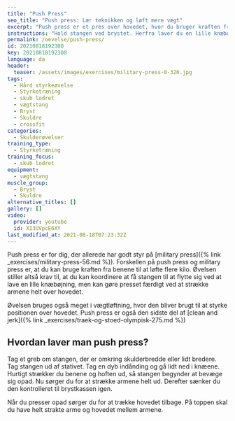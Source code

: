 ```yaml
---
title: "Push Press"
seo_title: "Push press: Lær teknikken og løft mere vægt" 
excerpt: "Push press er et pres over hovedet, hvor du bruger kraften fra benene til at få gang i stangen. Push press er en del af vægtløftning også og bruges ofte i crossfit."
instructions: "Hold stangen ved brystet. Herfra laver du en lille knæbøjning og bruger momentet til at presse stangen op over hovedet i strakte arme."
permalink: /oevelse/push-press/
id: 20210818192300
key: 20210818192300
language: da
header:
  teaser: /assets/images/exercises/military-press-0-320.jpg
tags:
  - Hård styrkeøvelse
  - Styrketræning
  - skub lodret
  - vægtstang
  - Bryst
  - Skuldre
  - crossfit
categories:
  - Skulderøvelser
training_type:
  - Styrketræning
training_focus:
  - skub lodret
equipment:
  - vægtstang
muscle_group:
  - Bryst
  - Skuldre
alternative_titles: []
gallery: []
video:
  provider: youtube
  id: XI3UVpcE6XY
last_modified_at: 2021-08-18T07:23:32Z
---
```


Push press er for dig, der allerede har godt styr på [military press]({% link _exercises/military-press-56.md %}). Forskellen på push press og military press er, at du kan bruge kraften fra benene til at løfte flere kilo. Øvelsen stiller altså krav til, at du kan koordinere at få stangen til at flytte sig ved at lave en lille knæbøjning, men kan gøre presset færdigt ved at strække armene helt over hovedet.

Øvelsen bruges også meget i vægtløftning, hvor den bliver brugt til at styrke positionen over hovedet. Push press er også den sidste del af [clean and jerk]({% link _exercises/traek-og-stoed-olympisk-275.md %})

## Hvordan laver man push press?

Tag et greb om stangen, der er omkring skulderbredde eller lidt bredere. Tag stangen ud af stativet. Tag en dyb indånding og gå lidt ned i knæene. Hurtigt strækker du benene og hoften ud, så stangen begynder at bevæge sig opad. Nu sørger du for at strække armene helt ud. Derefter sænker du den kontrolleret til brystkassen igen.

Når du presser opad sørger du for at trække hovedet tilbage. På toppen skal du have helt strakte arme og hovedet mellem armene.

